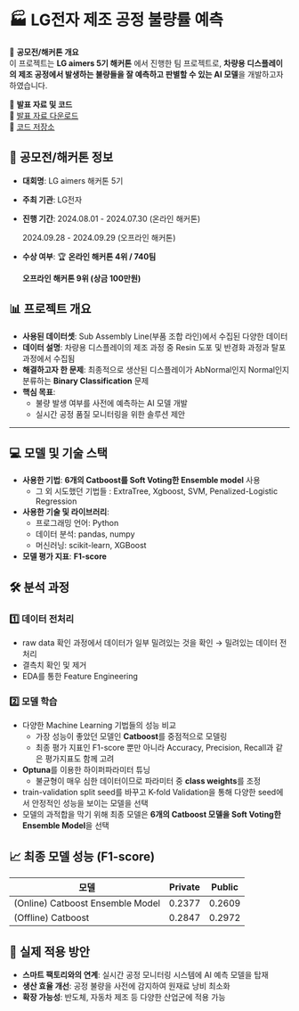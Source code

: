  # 🏭 LG전자 제조 공정 불량률 예측

📌 **공모전/해커톤 개요**  
이 프로젝트는 **LG aimers 5기 해커톤** 에서 진행한 팀 프로젝트로, **차량용 디스플레이의 제조 공정에서 발생하는 불량들을 잘 예측하고 판별할 수 있는 AI 모델**을 개발하고자 하였습니다.     

📌 **발표 자료 및 코드**  
🔗 [발표 자료 다운로드](링크)  
🔗 [코드 저장소](링크)





## 🎯 **공모전/해커톤 정보**
- **대회명**: LG aimers 해커톤 5기
- **주최 기관**: LG전자
- **진행 기간**: 2024.08.01 - 2024.07.30 (온라인 해커톤)
  
  2024.09.28 - 2024.09.29 (오프라인 해커톤)

- **수상 여부**: 🏆 **온라인 해커톤 4위 / 740팀**  
  
  **오프라인 해커톤 9위 (상금 100만원)**





## 📊 **프로젝트 개요**
- **사용된 데이터셋**: Sub Assembly Line(부품 조합 라인)에서 수집된 다양한 데이터
- **데이터 설명**: 차량용 디스플레이의 제조 과정 중 Resin 도포 및 반경화 과정과 탈포 과정에서 수집됨
- **해결하고자 한 문제**: 최종적으로 생산된 디스플레이가 AbNormal인지 Normal인지 분류하는 **Binary Classification** 문제
- **핵심 목표**:
  - 불량 발생 여부를 사전에 예측하는 AI 모델 개발
  - 실시간 공정 품질 모니터링을 위한 솔루션 제안

---

## 💻 **모델 및 기술 스택**
- **사용한 기법**: **6개의 Catboost를 Soft Voting한 Ensemble model** 사용
  - 그 외 시도했던 기법들 : ExtraTree, Xgboost, SVM, Penalized-Logistic Regression
- **사용한 기술 및 라이브러리**:
  - 프로그래밍 언어: Python
  - 데이터 분석: pandas, numpy
  - 머신러닝: scikit-learn, XGBoost
- **모델 평가 지표**: **F1-score**



## 🛠️ **분석 과정**
### 1️⃣ **데이터 전처리**
- raw data 확인 과정에서 데이터가 일부 밀려있는 것을 확인 → 밀려있는 데이터 전처리
- 결측치 확인 및 제거
- EDA를 통한 Feature Engineering

### 2️⃣ **모델 학습**
- 다양한 Machine Learning 기법들의 성능 비교
  - 가장 성능이 좋았던 모델인 **Catboost**를 중점적으로 모델링
  - 최종 평가 지표인 F1-score 뿐만 아니라 Accuracy, Precision, Recall과 같은 평가지표도 함께 고려
- **Optuna**를 이용한 하이퍼파라미터 튜닝
  - 불균형이 매우 심한 데이터이므로 파라미터 중 **class weights**를 조정
- train-validation split seed를 바꾸고 K-fold Validation을 통해 다양한 seed에서 안정적인 성능을 보이는 모델을 선택
- 모델의 과적합을 막기 위해 최종 모델은 **6개의 Catboost 모델을 Soft Voting한 Ensemble Model**을 선택




## 📈 **최종 모델 성능 (F1-score)**
| 모델 | Private | Public | 
|------|------------|------------|
| (Online) Catboost Ensemble Model | 0.2377 | 0.2609 | 
| (Offline) Catboost | 0.2847 | 0.2972 |



## 🚀 **실제 적용 방안**
- **스마트 팩토리와의 연계**: 실시간 공정 모니터링 시스템에 AI 예측 모델을 탑재
- **생산 효율 개선**: 공정 불량을 사전에 감지하여 원재료 낭비 최소화
- **확장 가능성**: 반도체, 자동차 제조 등 다양한 산업군에 적용 가능

